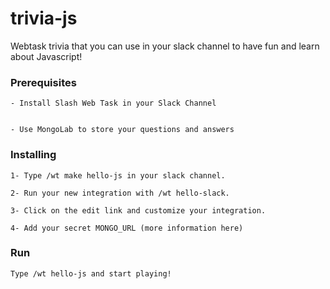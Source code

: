 # trivia-js
Webtask trivia that you can use in your slack channel to have fun and learn about Javascript! 

### Prerequisites

```
- Install Slash Web Task in your Slack Channel


- Use MongoLab to store your questions and answers 
```

### Installing

```
1- Type /wt make hello-js in your slack channel.

2- Run your new integration with /wt hello-slack.

3- Click on the edit link and customize your integration.

4- Add your secret MONGO_URL (more information here)

```

### Run

```
Type /wt hello-js and start playing!

```

